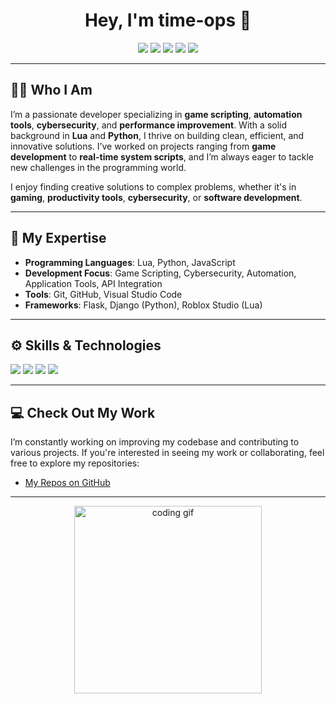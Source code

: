 <h1 align="center">Hey, I'm <strong>time-ops</strong> 👋</h1>

<p align="center">
  <img src="https://img.shields.io/badge/Status-Active-brightgreen?style=for-the-badge">
  <img src="https://img.shields.io/badge/Languages-Lua%20%26%20Python-blue?style=for-the-badge">
  <img src="https://img.shields.io/badge/Tools-Git%20%26%20VSCode-black?style=for-the-badge">
  <img src="https://img.shields.io/badge/Experience-Intermediate-yellow?style=for-the-badge">
  <img src="https://img.shields.io/badge/Specialization-Cyber%20Security-red?style=for-the-badge">
</p>

---

## 👨‍💻 Who I Am

I’m a passionate developer specializing in **game scripting**, **automation tools**, **cybersecurity**, and **performance improvement**. With a solid background in **Lua** and **Python**, I thrive on building clean, efficient, and innovative solutions. I’ve worked on projects ranging from **game development** to **real-time system scripts**, and I’m always eager to tackle new challenges in the programming world.

I enjoy finding creative solutions to complex problems, whether it's in **gaming**, **productivity tools**, **cybersecurity**, or **software development**.

---

## 🚀 My Expertise

- **Programming Languages**: Lua, Python, JavaScript
- **Development Focus**: Game Scripting, Cybersecurity, Automation, Application Tools, API Integration
- **Tools**: Git, GitHub, Visual Studio Code
- **Frameworks**: Flask, Django (Python), Roblox Studio (Lua)

---

## ⚙️ Skills & Technologies

<p align="left">
  <img src="https://img.shields.io/badge/Lua-000080?style=for-the-badge&logo=lua&logoColor=white"/>
  <img src="https://img.shields.io/badge/Python-3776AB?style=for-the-badge&logo=python&logoColor=white"/>
  <img src="https://img.shields.io/badge/Roblox%20Studio-ff0000?style=for-the-badge&logo=roblox&logoColor=white"/>
  <img src="https://img.shields.io/badge/Visual%20Studio%20Code-007ACC?style=for-the-badge&logo=visual-studio-code&logoColor=white"/>
</p>

---

## 💻 Check Out My Work

I’m constantly working on improving my codebase and contributing to various projects. If you're interested in seeing my work or collaborating, feel free to explore my repositories:

- [My Repos on GitHub](https://github.com/time-ops)

---

<p align="center">
  <img src="https://media.giphy.com/media/3o6Zt5JxP9tQtRlNSY/giphy.gif" width="300" alt="coding gif"/>
</p>
